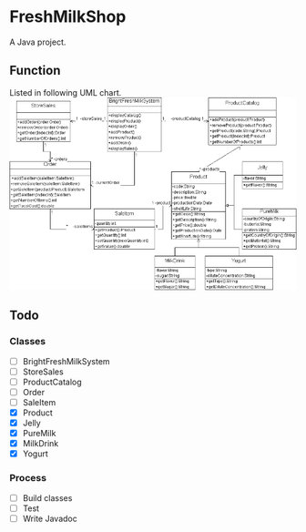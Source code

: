 # FreshMilkShop
A Java project.

## Function
Listed in following UML chart.
![UML chart](./src/resources/uml.png)

## Todo
### Classes
- [ ] BrightFreshMilkSystem
- [ ] StoreSales
- [ ] ProductCatalog
- [ ] Order
- [ ] SaleItem
- [x] Product
- [x] Jelly
- [x] PureMilk
- [x] MilkDrink
- [x] Yogurt
### Process
- [ ] Build classes
- [ ] Test
- [ ] Write Javadoc
